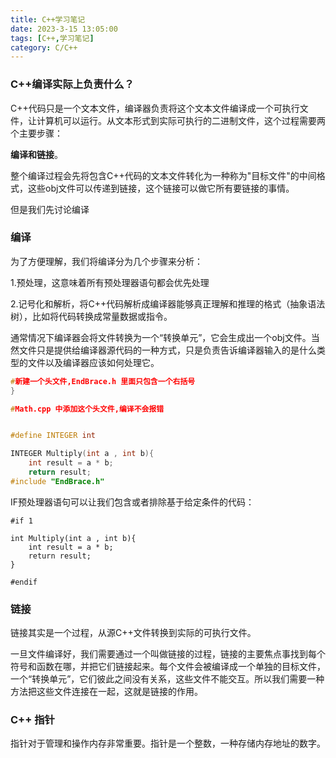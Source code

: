 ```yaml
---
title: C++学习笔记
date: 2023-3-15 13:05:00
tags: [C++,学习笔记]
category: C/C++
---
```




### C++编译实际上负责什么？

C++代码只是一个文本文件，编译器负责将这个文本文件编译成一个可执行文件，让计算机可以运行。从文本形式到实际可执行的二进制文件，这个过程需要两个主要步骤：

**编译和链接**。

整个编译过程会先将包含C++代码的文本文件转化为一种称为"目标文件"的中间格式，这些obj文件可以传递到链接，这个链接可以做它所有要链接的事情。

但是我们先讨论编译

### 编译

为了方便理解，我们将编译分为几个步骤来分析：

1.预处理，这意味着所有预处理器语句都会优先处理

2.记号化和解析，将C++代码解析成编译器能够真正理解和推理的格式（抽象语法树），比如将代码转换成常量数据或指令。

通常情况下编译器会将文件转换为一个“转换单元”，它会生成出一个obj文件。当然文件只是提供给编译器源代码的一种方式，只是负责告诉编译器输入的是什么类型的文件以及编译器应该如何处理它。

```c++
#新建一个头文件,EndBrace.h 里面只包含一个右括号 
}

#Math.cpp 中添加这个头文件,编译不会报错


#define INTEGER int

INTEGER Multiply(int a , int b){
    int result = a * b;
    return result;
#include "EndBrace.h"


```

IF预处理器语句可以让我们包含或者排除基于给定条件的代码：

```
#if 1

int Multiply(int a , int b){
    int result = a * b;
    return result;
}

#endif
```



### 链接

链接其实是一个过程，从源C++文件转换到实际的可执行文件。

一旦文件编译好，我们需要通过一个叫做链接的过程，链接的主要焦点事找到每个符号和函数在哪，并把它们链接起来。每个文件会被编译成一个单独的目标文件，一个“转换单元”，它们彼此之间没有关系，这些文件不能交互。所以我们需要一种方法把这些文件连接在一起，这就是链接的作用。





### C++ 指针

指针对于管理和操作内存非常重要。指针是一个整数，一种存储内存地址的数字。


